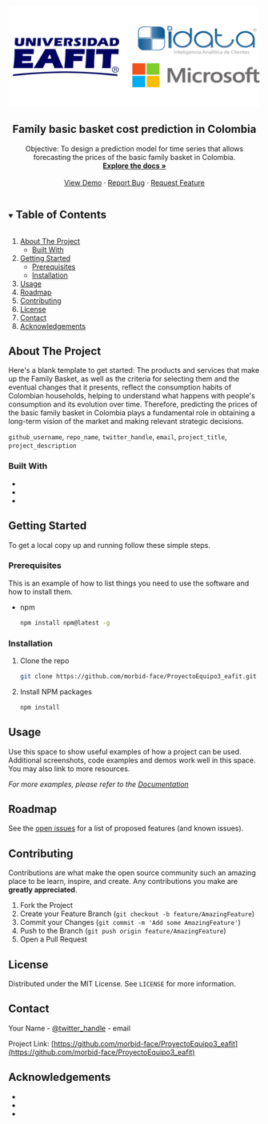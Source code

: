 <!--
*** Thanks for checking out the Best-README-Template. If you have a suggestion
*** that would make this better, please fork the repo and create a pull request
*** or simply open an issue with the tag "enhancement".
*** Thanks again! Now go create something AMAZING! :D
***
***
***
*** To avoid retyping too much info. Do a search and replace for the following:
*** github_username, repo_name, twitter_handle, email, project_title, project_description
-->



<!-- PROJECT SHIELDS -->
<!--
*** I'm using markdown "reference style" links for readability.
*** Reference links are enclosed in brackets [ ] instead of parentheses ( ).
*** See the bottom of this document for the declaration of the reference variables
*** for contributors-url, forks-url, etc. This is an optional, concise syntax you may use.
*** https://www.markdownguide.org/basic-syntax/#reference-style-links
-->



<!-- PROJECT LOGO -->
<br />
<p align="center">
  <a href="https://github.com/morbid-face/ProyectoEquipo3_eafit">
    <img src="readme_images/logos.png" alt="Logo" width="500" height="200">
  </a>

  <h2 align="center">Family basic basket cost prediction in Colombia</h2>

  <p align="center">
    Objective:
    To design a prediction model for time series that allows forecasting the prices of the basic family basket in Colombia. 
    <br />
    <a href="https://github.com/morbid-face/ProyectoEquipo3_eafit"><strong>Explore the docs »</strong></a>
    <br />
    <br />
    <a href="https://github.com/morbid-face/ProyectoEquipo3_eafit">View Demo</a>
    ·
    <a href="https://github.com/morbid-face/ProyectoEquipo3_eafit/issues">Report Bug</a>
    ·
    <a href="https://github.com/morbid-face/ProyectoEquipo3_eafit/issues">Request Feature</a>
  </p>
</p>



<!-- TABLE OF CONTENTS -->
<details open="open">
  <summary><h2 style="display: inline-block">Table of Contents</h2></summary>
  <ol>
    <li>
      <a href="#about-the-project">About The Project</a>
      <ul>
        <li><a href="#built-with">Built With</a></li>
      </ul>
    </li>
    <li>
      <a href="#getting-started">Getting Started</a>
      <ul>
        <li><a href="#prerequisites">Prerequisites</a></li>
        <li><a href="#installation">Installation</a></li>
      </ul>
    </li>
    <li><a href="#usage">Usage</a></li>
    <li><a href="#roadmap">Roadmap</a></li>
    <li><a href="#contributing">Contributing</a></li>
    <li><a href="#license">License</a></li>
    <li><a href="#contact">Contact</a></li>
    <li><a href="#acknowledgements">Acknowledgements</a></li>
  </ol>
</details>



<!-- ABOUT THE PROJECT -->
## About The Project

<!--[![Product Name Screen Shot][product-screenshot]](https://example.com)-->

Here's a blank template to get started:
The products and services that make up the Family Basket, as well as the criteria for selecting them and the eventual changes that it presents, reflect the consumption habits of Colombian households, helping to understand what happens with people's consumption and its evolution over time.
Therefore, predicting the prices of the basic family basket in Colombia plays a fundamental role in obtaining a long-term vision of the market and making relevant strategic decisions.
<!--**To avoid retyping too much info. Do a search and replace with your text editor for the following:**-->
`github_username`, `repo_name`, `twitter_handle`, `email`, `project_title`, `project_description`


### Built With

* []()
* []()
* []()



<!-- GETTING STARTED -->
## Getting Started

To get a local copy up and running follow these simple steps.

### Prerequisites

This is an example of how to list things you need to use the software and how to install them.
* npm
  ```sh
  npm install npm@latest -g
  ```

### Installation

1. Clone the repo
   ```sh
   git clone https://github.com/morbid-face/ProyectoEquipo3_eafit.git
   ```
2. Install NPM packages
   ```sh
   npm install
   ```



<!-- USAGE EXAMPLES -->
## Usage

Use this space to show useful examples of how a project can be used. Additional screenshots, code examples and demos work well in this space. You may also link to more resources.

_For more examples, please refer to the [Documentation](https://example.com)_



<!-- ROADMAP -->
## Roadmap

See the [open issues](https://github.com/morbid-face/ProyectoEquipo3_eafit/issues) for a list of proposed features (and known issues).



<!-- CONTRIBUTING -->
## Contributing

Contributions are what make the open source community such an amazing place to be learn, inspire, and create. Any contributions you make are **greatly appreciated**.

1. Fork the Project
2. Create your Feature Branch (`git checkout -b feature/AmazingFeature`)
3. Commit your Changes (`git commit -m 'Add some AmazingFeature'`)
4. Push to the Branch (`git push origin feature/AmazingFeature`)
5. Open a Pull Request



<!-- LICENSE -->
## License

Distributed under the MIT License. See `LICENSE` for more information.



<!-- CONTACT -->
## Contact

Your Name - [@twitter_handle](https://twitter.com/twitter_handle) - email

Project Link: [https://github.com/morbid-face/ProyectoEquipo3_eafit](https://github.com/morbid-face/ProyectoEquipo3_eafit)



<!-- ACKNOWLEDGEMENTS -->
## Acknowledgements

* []()
* []()
* []()





<!-- MARKDOWN LINKS & IMAGES -->
<!-- https://www.markdownguide.org/basic-syntax/#reference-style-links -->
[contributors-shield]: https://img.shields.io/github/contributors/morbid-face/repo.svg?style=for-the-badge
[contributors-url]: https://github.com/morbid-face/repo/graphs/contributors
[forks-shield]: https://img.shields.io/github/forks/morbid-face/repo.svg?style=for-the-badge
[forks-url]: https://github.com/morbid-face/repo/network/members
[stars-shield]: https://img.shields.io/github/stars/morbid-face/repo.svg?style=for-the-badge
[stars-url]: https://github.com/morbid-face/repo/stargazers
[issues-shield]: https://img.shields.io/github/issues/morbid-face/repo.svg?style=for-the-badge
[issues-url]: https://github.com/morbid-face/repo/issues
[license-shield]: https://img.shields.io/github/license/morbid-face/repo.svg?style=for-the-badge
[license-url]: https://github.com/morbid-face/repo/blob/master/LICENSE.txt
[linkedin-shield]: https://img.shields.io/badge/-LinkedIn-black.svg?style=for-the-badge&logo=linkedin&colorB=555
[linkedin-url]: https://linkedin.com/in/morbid-face
